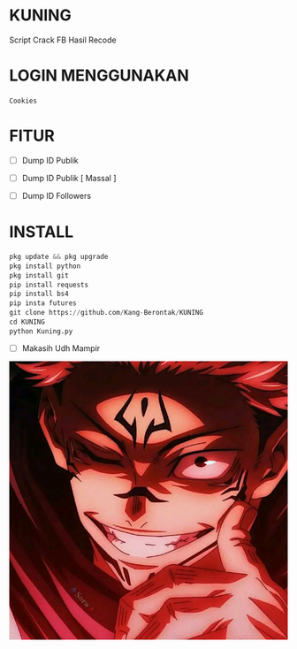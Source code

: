 # KUNING
Script Crack FB Hasil Recode

# LOGIN MENGGUNAKAN

`Cookies`

# FITUR

- [ ] Dump ID Publik

- [ ] Dump ID Publik [ Massal ]

- [ ] Dump ID Followers

# INSTALL

```python
pkg update && pkg upgrade
pkg install python
pkg install git
pip install requests
pip install bs4
pip insta futures
git clone https://github.com/Kang-Berontak/KUNING
cd KUNING
python Kuning.py
```
- [ ] Makasih Udh Mampir

<p><img src="1653522559659.jpg" /></p>

